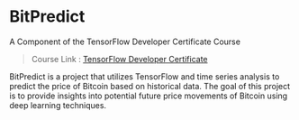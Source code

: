 # BitPredict
A Component of the TensorFlow Developer Certificate Course
> Course Link : [TensorFlow Developer Certificate](https://www.udemy.com/share/104ssS3@qr2xIEbG8LOqfGgHfmw-a2Z6r_d_6_olkS5hKSmVWT23wYDJNTbD82qAAoaJss-SKQ==/)

BitPredict is a project that utilizes TensorFlow and time series analysis to predict the price of Bitcoin based on historical data. The goal of this project is to provide insights into potential future price movements of Bitcoin using deep learning techniques.

